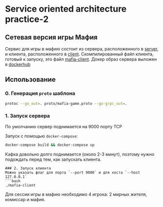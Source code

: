 # Service oriented architecture practice-2

## Сетевая версия игры Мафия

Сервис для игры в мафию состоит из сервера, расположенного в [server](https://github.com/cherepasshka/mafia-game/tree/main/server), и клиента, расположенного в [client](https://github.com/cherepasshka/mafia-game/tree/main/client). Скомпилированный файл клиента, готовый к запуску, это файл [mafia-client](https://github.com/cherepasshka/mafia-game/blob/main/mafia-client). Докер образ сервера выложен в [dockerhub](https://hub.docker.com/repository/docker/cherepashka/soa-practice-2)

## Использование

### 0. Генерация `proto` шаблона
```bash
protoc --go_out=. proto/mafia-game.proto --go-grpc_out=.
```

### 1. Запуск сервера
По умолчанию сервер поднимается на 9000 порту TCP

Запуск с помощью `docker-compose`:
```bash
docker-compose build && docker-compose up
```
Кафка довольно долго поднимается (около 2-3 минут), поэтому нужно подождать перед тем, как запускать клиента.
```
### 2. Запуск клиента
Можно указать флаг для порта `--port 9000` и для хоста `--host 127.0.0.1`
```bash
./mafia-client
```

Для сессии игры в мафию необходимо 4 игрока: 2 мирных жителя, комиссар и мафия.